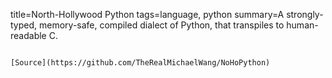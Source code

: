 title=North-Hollywood Python
tags=language, python
summary=A strongly-typed, memory-safe, compiled dialect of Python, that transpiles to human-readable C.
~~~~~~

[Source](https://github.com/TheRealMichaelWang/NoHoPython)

